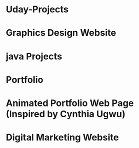 # Uday-Projects
# Graphics Design Website 
# java Projects
# Portfolio
# Animated Portfolio Web Page (Inspired by Cynthia Ugwu)
# Digital Marketing Website
